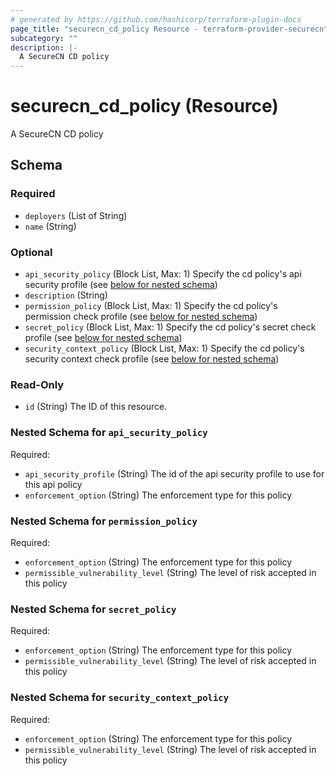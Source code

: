 ```yaml
---
# generated by https://github.com/hashicorp/terraform-plugin-docs
page_title: "securecn_cd_policy Resource - terraform-provider-securecn"
subcategory: ""
description: |-
  A SecureCN CD policy
---
```


# securecn_cd_policy (Resource)

A SecureCN CD policy



<!-- schema generated by tfplugindocs -->
## Schema

### Required

- `deployers` (List of String)
- `name` (String)

### Optional

- `api_security_policy` (Block List, Max: 1) Specify the cd policy's api security profile (see [below for nested schema](#nestedblock--api_security_policy))
- `description` (String)
- `permission_policy` (Block List, Max: 1) Specify the cd policy's permission check profile (see [below for nested schema](#nestedblock--permission_policy))
- `secret_policy` (Block List, Max: 1) Specify the cd policy's secret check profile (see [below for nested schema](#nestedblock--secret_policy))
- `security_context_policy` (Block List, Max: 1) Specify the cd policy's security context check profile (see [below for nested schema](#nestedblock--security_context_policy))

### Read-Only

- `id` (String) The ID of this resource.

<a id="nestedblock--api_security_policy"></a>
### Nested Schema for `api_security_policy`

Required:

- `api_security_profile` (String) The id of the api security profile to use for this api policy
- `enforcement_option` (String) The enforcement type for this policy


<a id="nestedblock--permission_policy"></a>
### Nested Schema for `permission_policy`

Required:

- `enforcement_option` (String) The enforcement type for this policy
- `permissible_vulnerability_level` (String) The level of risk accepted in this policy


<a id="nestedblock--secret_policy"></a>
### Nested Schema for `secret_policy`

Required:

- `enforcement_option` (String) The enforcement type for this policy
- `permissible_vulnerability_level` (String) The level of risk accepted in this policy


<a id="nestedblock--security_context_policy"></a>
### Nested Schema for `security_context_policy`

Required:

- `enforcement_option` (String) The enforcement type for this policy
- `permissible_vulnerability_level` (String) The level of risk accepted in this policy
